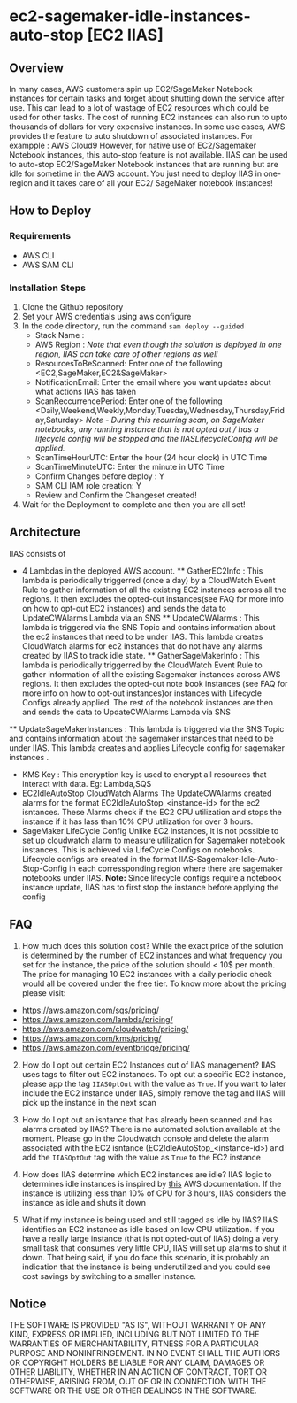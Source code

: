 # ec2-sagemaker-idle-instances-auto-stop [EC2 IIAS]

## Overview

In many cases, AWS customers spin up EC2/SageMaker Notebook instances for certain tasks and forget about shutting down the service after use. This can lead to a lot of wastage of EC2 resources which could be used for other tasks.
The cost of running EC2 instances can also run to upto thousands of dollars for very expensive instances.
In some use cases, AWS provides the feature to auto shutdown of associated instances. For exampple : AWS Cloud9
However, for native use of EC2/Sagemaker Notebook instances, this auto-stop feature is not available.
IIAS can be used to auto-stop EC2/SageMaker Notebook instances that are running but are idle for sometime in the AWS account.
You just need to deploy IIAS in one-region and it takes care of all your EC2/ SageMaker notebook instances!

## How to Deploy

### Requirements
 * AWS CLI
 * AWS SAM CLI

### Installation Steps
1. Clone the Github repository
2. Set your AWS credentials using aws configure
3. In the code directory, run the command ```sam deploy --guided```
    * Stack Name : <Add an arbitrary name>
    * AWS Region : <Add the region for deploying the stack> *Note that even though the solution is deployed in one region, IIAS can take care of other regions as well*
    * ResourcesToBeScanned: Enter one of the following <EC2,SageMaker,EC2&SageMaker>
    * NotificationEmail: Enter the email where you want updates about what actions IIAS has taken
    * ScanReccurrencePeriod: Enter one of the following <Daily,Weekend,Weekly,Monday,Tuesday,Wednesday,Thursday,Friday,Saturday> *Note - During this recurring scan, on SageMaker notebooks, any running instance that is not opted out / has a lifecycle config will be stopped and the IIASLifecycleConfig will be applied.*
    * ScanTimeHourUTC: Enter the hour (24 hour clock) in UTC Time
    * ScanTimeMinuteUTC:  Enter the minute in UTC Time
    * Confirm Changes before deploy : Y
    * SAM CLI IAM role creation: Y
    * Review and Confirm the Changeset created!
4. Wait for the Deployment to complete and then you are all set!


## Architecture

IIAS consists of 
* 4 Lambdas in the deployed AWS account.
** GatherEC2Info : This lambda is periodically triggerred (once a day) by a CloudWatch Event Rule to gather information of all the existing EC2 instances across all the regions. It then excludes the opted-out instances(see FAQ for more info on how to opt-out EC2 instances) and sends the data to UpdateCWAlarms Lambda via an SNS 
** UpdateCWAlarms : This lambda is triggered via the SNS Topic and contains information about the ec2 instances that need to be under IIAS. This lambda creates CloudWatch alarms for ec2 instances that do not have any alarms created by IIAS to track idle state.
** GatherSageMakerInfo : This lambda is periodically triggerred  by the CloudWatch Event Rule to gather information of all the existing Sagemaker instances across AWS regions. It then excludes the opted-out note book instances (see FAQ for more info on how to opt-out  instances)or instances with Lifecycle Configs already applied. The rest of the notebook instances are then and sends the data to UpdateCWAlarms Lambda via SNS 

** UpdateSageMakerInstances : This lambda is triggered via the SNS Topic and contains information about the sagemaker instances that need to be under IIAS. This lambda creates and applies Lifecycle config for sagemaker instances .

* KMS Key : This encryption key is used to encrypt all resources that interact with data. Eg: Lambda,SQS 
* EC2IdleAutoStop CloudWatch Alarms
The UpdateCWAlarms created alarms for the format EC2IdleAutoStop_\<instance-id> for the ec2 isntances.
These Alarms check if the EC2 CPU utilization and stops the instance if it has lass than 10% CPU utilization for over 3 hours.
* SageMaker LifeCycle Config
Unlike EC2 instances, it is not possible to set up cloudwatch alarm to measure utilization for Sagemaker notebook instances. This is achieved via LifeCycle Configs on notebooks.
Lifecycle configs are created in the format IIAS-Sagemaker-Idle-Auto-Stop-Config in each corressponding region where there are sagemaker notebooks under IIAS.
**Note:** Since lifecycle configs require a notebook instance update, IIAS has to first stop the instance before applying the config

## FAQ

1. How much does this solution cost?
While the exact price of the solution is determined by the number of EC2 instances and what frequency you set for the instance, the price of the solution should < 10$ per month. The price for managing 10 EC2 instances with a daily periodic check would all be covered under the free tier.
To know more about the pricing please visit:
* https://aws.amazon.com/sqs/pricing/
* https://aws.amazon.com/lambda/pricing/
* https://aws.amazon.com/cloudwatch/pricing/
* https://aws.amazon.com/kms/pricing/
* https://aws.amazon.com/eventbridge/pricing/

2. How do I opt out certain EC2 Instances out of IIAS management?
IIAS uses tags to filter out EC2 instances. To opt out a specific EC2 instance, please app the tag ```IIASOptOut``` with the value as ```True```. If you want to later include the EC2 instance under IIAS, simply remove the tag and IIAS will pick up the instance in the next scan

3. How do I opt out an isntance that has already been scanned and has alarms created by IIAS?
There is no automated solution available at the moment. Please go in the Cloudwatch console and delete the  alarm associated with the EC2 isntance  (EC2IdleAutoStop_\<instance-id>) and add the ```IIASOptOut``` tag with the value as ```True``` to the EC2 instance

4. How does IIAS determine which EC2 instances are idle?
IIAS logic to determines idle instances is inspired by [this](https://docs.aws.amazon.com/AmazonCloudWatch/latest/monitoring/UsingAlarmActions.html) AWS documentation.
If the instance is utilizing less than 10% of CPU for 3 hours, IIAS considers the instance as idle and shuts it down

5. What if my instance is being used and still tagged as idle by IIAS?
IIAS identifies an EC2 instance as idle based on low CPU utilization. If you have a really large instance (that is not opted-out of IIAS) doing a very small task that consumes very little CPU, IIAS will set up alarms to shut it down. That being said, if you do face this scenario, it is probably an indication that the instance is being underutilized and you could see cost savings by switching to a smaller instance.


## Notice

THE SOFTWARE IS PROVIDED "AS IS", WITHOUT WARRANTY OF ANY KIND, EXPRESS OR
IMPLIED, INCLUDING BUT NOT LIMITED TO THE WARRANTIES OF MERCHANTABILITY, FITNESS
FOR A PARTICULAR PURPOSE AND NONINFRINGEMENT. IN NO EVENT SHALL THE AUTHORS OR
COPYRIGHT HOLDERS BE LIABLE FOR ANY CLAIM, DAMAGES OR OTHER LIABILITY, WHETHER
IN AN ACTION OF CONTRACT, TORT OR OTHERWISE, ARISING FROM, OUT OF OR IN
CONNECTION WITH THE SOFTWARE OR THE USE OR OTHER DEALINGS IN THE SOFTWARE.